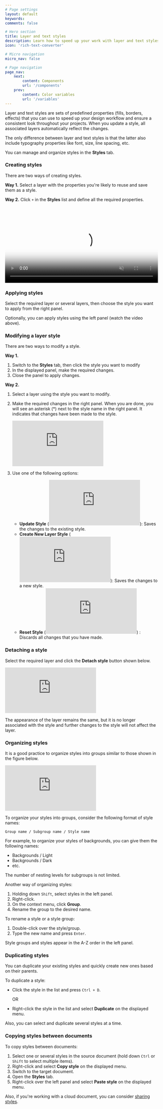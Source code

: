 ```yaml
---
# Page settings
layout: default
keywords:
comments: false

# Hero section
title: Layer and text styles
description: Learn how to speed up your work with layer and text styles
icon: 'rich-text-converter'

# Micro navigation
micro_nav: false

# Page navigation
page_nav:
    next:
        content: Components
        url: '/components'
    prev:
        content: Color variables
        url: '/variables'
---
```


Layer and text styles are sets of predefined properties (fills, borders, effects) that you can use to speed up your design workflow and ensure a consistent look throughout your projects. When you update a style, all associated layers automatically reflect the changes.

The only difference between layer and text styles is that the latter also include typography properties like font, size, line spacing, etc.

You can manage and organize styles in the **Styles** tab.

### Creating styles

There are two ways of creating styles.

**Way 1.** Select a layer with the properties you're likely to reuse and save them as a style.

**Way 2.** Click `+` in the **Styles** list and define all the required properties.

<video autoplay="" muted="" loop="" playsinline="" width="100%" poster="/public/creating_styles_ph.png" height="auto"><source src="/public/creating_styles.mp4" type="video/mp4"></video>

### Applying styles

Select the required layer or several layers, then choose the style you want to apply from the right panel.

Optionally, you can apply styles using the left panel (watch the video above).

### Modifying a layer style

There are two ways to modify a style.

**Way 1.**

1. Switch to the **Styles** tab, then click the style you want to modify
2. In the displayed panel, make the required changes.
3. Close the panel to apply changes.

**Way 2.**

1. Select a layer using the style you want to modify.
2. Make the required changes in the right panel. When you are done, you will see an asterisk (*) next to the style name in the right panel. It indicates that changes have been made to the style.

    <embed type="image/svg+xml" alt="editing_style" src="https://cdn-eu.icons8.com/docs/Dko8QE6mZ06fz2gAGGUBbA/14zxECrRDUSbcciXXjl2PQ.svg" /> 


3. Use one of the following options:

    * **Update Style** (<embed type="image/svg+xml" alt="Checkmark" src="https://cdn-eu.icons8.com/docs/Dko8QE6mZ06fz2gAGGUBbA/lQA_atI7Bk-0aprvMzlB5w.svg" />): Saves the changes to the existing style.
    * **Create New Layer Style** (<embed type="image/svg+xml" alt="Plus" src="https://cdn-eu.icons8.com/docs/Dko8QE6mZ06fz2gAGGUBbA/_rTigJIyfUmibMI3iRNl5Q.svg" />): Saves the changes to a new style.
    * **Reset Style** (<embed type="image/svg+xml" alt="Reset" src="https://cdn-eu.icons8.com/docs/Dko8QE6mZ06fz2gAGGUBbA/-CkP9OjHL0Kz5Vxza54Eig.svg" />) : Discards all changes that you have made.


### Detaching a style

Select the required layer and click the **Detach style** button shown below.

<embed type="image/svg+xml" alt="detaching_style" src="https://cdn-eu.icons8.com/docs/Dko8QE6mZ06fz2gAGGUBbA/9IaLOhrj3kaLEqqUJV4FKw.svg" /> 


The appearance of the layer remains the same, but it is no longer associated with the style and further changes to the style will not affect the layer.

### Organizing styles

It is a good practice to organize styles into groups similar to those shown in the figure below.

<embed type="image/svg+xml" alt="organizing_styles" src="https://cdn-eu.icons8.com/docs/Dko8QE6mZ06fz2gAGGUBbA/H7X3965HHUWrgLYs26FQLA.svg" /> 


To organize your styles into groups, consider the following format of style names:

`Group name / Subgroup name / Style name`  

For example, to organize your styles of backgrounds, you can give them the following names:

* Backgrounds / Light
* Backgrounds / Dark
* etc.

The number of nesting levels for subgroups is not limited.

Another way of organizing styles:

1. Holding down `Shift`, select styles in the left panel.
2. Right-click.
3. On the context menu, click **Group**.
4. Rename the group to the desired name.  

To rename a style or a style group:

1. Double-click over the style/group.
2. Type the new name and press `Enter`.

Style groups and styles appear in the A-Z order in the left panel.

### Duplicating styles

You can duplicate your existing styles and quickly create new ones based on their parents.

To duplicate a style:

* Click the style in the list and press `Ctrl + D`.

    OR
* Right-click the style in the list and select **Duplicate** on the displayed menu.

Also, you can select and duplicate several styles at a time.

### Copying styles between documents

To copy styles between documents:

1. Select one or several styles in the source document (hold down `Ctrl` or `Shift` to select multiple items).
2. Right-click and select **Copy style** on the displayed menu.
3. Switch to the target document.
4. Open the **Styles** tab.
5. Right-click over the left panel and select **Paste style** on the displayed menu.

Also, if you're working with a cloud document, you can consider <a href="https://lunacy.docs.icons8.com/sharedlibraries/" target="_blank">sharing styles</a>.

